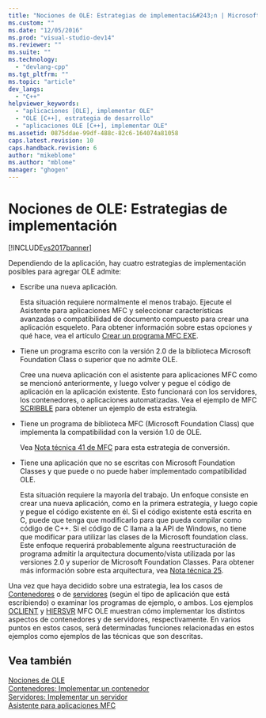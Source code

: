 ```yaml
---
title: "Nociones de OLE: Estrategias de implementaci&#243;n | Microsoft Docs"
ms.custom: ""
ms.date: "12/05/2016"
ms.prod: "visual-studio-dev14"
ms.reviewer: ""
ms.suite: ""
ms.technology: 
  - "devlang-cpp"
ms.tgt_pltfrm: ""
ms.topic: "article"
dev_langs: 
  - "C++"
helpviewer_keywords: 
  - "aplicaciones [OLE], implementar OLE"
  - "OLE [C++], estrategia de desarrollo"
  - "aplicaciones OLE [C++], implementar OLE"
ms.assetid: 0875ddae-99df-488c-82c6-164074a81058
caps.latest.revision: 10
caps.handback.revision: 6
author: "mikeblome"
ms.author: "mblome"
manager: "ghogen"
---
```

# Nociones de OLE: Estrategias de implementaci&#243;n
[!INCLUDE[vs2017banner](../assembler/inline/includes/vs2017banner.md)]

Dependiendo de la aplicación, hay cuatro estrategias de implementación posibles para agregar OLE admite:  
  
-   Escribe una nueva aplicación.  
  
     Esta situación requiere normalmente el menos trabajo.  Ejecute el Asistente para aplicaciones MFC y seleccionar características avanzadas o compatibilidad de documento compuesto para crear una aplicación esqueleto.  Para obtener información sobre estas opciones y qué hace, vea el artículo [Crear un programa MFC EXE](../mfc/reference/mfc-application-wizard.md).  
  
-   Tiene un programa escrito con la versión 2.0 de la biblioteca Microsoft Foundation Class o superior que no admite OLE.  
  
     Cree una nueva aplicación con el asistente para aplicaciones MFC como se mencionó anteriormente, y luego volver y pegue el código de aplicación en la aplicación existente.  Esto funcionará con los servidores, los contenedores, o aplicaciones automatizadas.  Vea el ejemplo de MFC [SCRIBBLE](../top/visual-cpp-samples.md) para obtener un ejemplo de esta estrategia.  
  
-   Tiene un programa de biblioteca MFC \(Microsoft Foundation Class\) que implementa la compatibilidad con la versión 1.0 de OLE.  
  
     Vea [Nota técnica 41 de MFC](../mfc/tn041-mfc-ole1-migration-to-mfc-ole-2.md) para esta estrategia de conversión.  
  
-   Tiene una aplicación que no se escritas con Microsoft Foundation Classes y que puede o no puede haber implementado compatibilidad OLE.  
  
     Esta situación requiere la mayoría del trabajo.  Un enfoque consiste en crear una nueva aplicación, como en la primera estrategia, y luego copie y pegue el código existente en él.  Si el código existente está escrita en C, puede que tenga que modificarlo para que pueda compilar como código de C\+\+.  Si el código de C llama a la API de Windows, no tiene que modificar para utilizar las clases de la Microsoft foundation class.  Este enfoque requerirá probablemente alguna reestructuración de programa admitir la arquitectura documento\/vista utilizada por las versiones 2.0 y superior de Microsoft Foundation Classes.  Para obtener más información sobre esta arquitectura, vea [Nota técnica 25](../mfc/tn025-document-view-and-frame-creation.md).  
  
 Una vez que haya decidido sobre una estrategia, lea los casos de [Contenedores](../mfc/containers.md) o de [servidores](../mfc/servers.md) \(según el tipo de aplicación que está escribiendo\) o examinar los programas de ejemplo, o ambos.  Los ejemplos [OCLIENT](../top/visual-cpp-samples.md) y [HIERSVR](../top/visual-cpp-samples.md) MFC OLE muestran cómo implementar los distintos aspectos de contenedores y de servidores, respectivamente.  En varios puntos en estos casos, será determinadas funciones relacionadas en estos ejemplos como ejemplos de las técnicas que son descritas.  
  
## Vea también  
 [Nociones de OLE](../mfc/ole-background.md)   
 [Contenedores: Implementar un contenedor](../mfc/containers-implementing-a-container.md)   
 [Servidores: Implementar un servidor](../mfc/servers-implementing-a-server.md)   
 [Asistente para aplicaciones MFC](../mfc/reference/mfc-application-wizard.md)